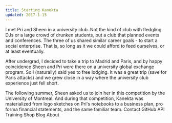 ```yaml
---
title: Starting Kanekta
updated: 2017-1-15
---
```


I met Pri and Sheen in a university club. Not the kind of club with fledgling DJs or a large crowd of drunken students, but a club that planned events and conferences. The three of us shared similar career goals - to start a social enterprise. That is, so long as it we could afford to feed ourselves, or at least eventually.

After undergrad, I decided to take a trip to Madrid and Paris, and by happy coincidence Sheen and Pri were there on a university global exchange program. So I (naturally) said yes to free lodging. It was a great trip (save for Paris attacks) and we grew close in a way where the university club experience just fell short.

The following summer, Sheen asked us to join her in this competition by the University of Montreal. And during that competition, Kanekta was materialized from logo sketches on Pri's notebooks to a business plan, pro forma financial statements, and the same familiar team.
Contact GitHub API Training Shop Blog About
